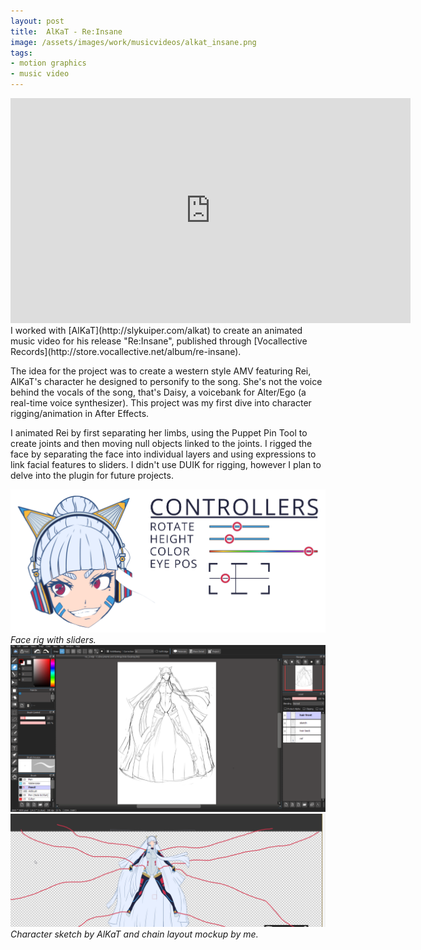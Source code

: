 ```yaml
---
layout: post
title:  AlKaT - Re:Insane
image: /assets/images/work/musicvideos/alkat_insane.png
tags:
- motion graphics
- music video
---
```

<div class="vid" > <iframe width="640" height="360" src="https://player.vimeo.com/video/200781171" frameborder="0" allowfullscreen></iframe></div>
I worked with [AlKaT](http://slykuiper.com/alkat) to create an animated music video for his release "Re:Insane", published through [Vocallective Records](http://store.vocallective.net/album/re-insane).

The idea for the project was to create a western style AMV featuring Rei, AlKaT's character he designed to personify to the song. She's not the voice behind the vocals of the song, that's Daisy, a voicebank for Alter/Ego (a real-time voice synthesizer). This project was my first dive into character rigging/animation in After Effects.  

I animated Rei by first separating her limbs, using the Puppet Pin Tool to create joints and then moving null objects linked to the joints. I rigged the face by separating the face into individual layers and using expressions to link facial features to sliders. I didn't use DUIK for rigging, however I plan to delve into the plugin for future projects.

<div class="gallery-box">
  <div class="gallery">
    <img src="/assets/images/work/musicvideos/alkat_insane_bts_facerig.png">
  </div>
  <em>Face rig with sliders.</em>
</div>

<div class="gallery-box">
  <div class="gallery">
    <img src="/assets/images/work/musicvideos/alkat_insane_bts_charactersketch.png">
    <img src="/assets/images/work/musicvideos/alkat_insane_bts_chainmockup.png">
  </div>
  <em>Character sketch by AlKaT and chain layout mockup by me.</em>
</div>